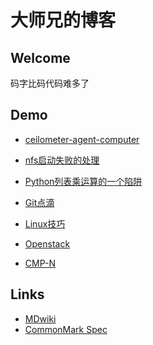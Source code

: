 大师兄的博客
================

Welcome
------
  码字比码代码难多了

Demo
-------
  - [ceilometer-agent-computer](ceilometer-agent-computer.md)

  - [nfs启动失败的处理](nfs启动失败的处理.md)
  - [Python列表乘运算的一个陷阱](Python列表乘运算的一个陷阱.md)

  - [Git点滴](Git点滴.md)
  - [Linux技巧](Linux.md)
  
  - [Openstack](Openstack.md)

  - [CMP-N](jarvis.md)

Links
-----
 - [MDwiki](http://dynalon.github.io/mdwiki/)
 - [CommonMark Spec](http://jgm.github.io/stmd/spec.html)
